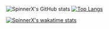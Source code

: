 ![SpinnerX's GitHub stats](https://github-readme-stats.vercel.app/api?username=SpinnerX&bg_color=00000000&text_color=0086BA&hide=contribs,prs)
[![Top Langs](https://github-readme-stats.vercel.app/api/top-langs/?username=SpinnerX&bg_color=00000000&text_color=0086BA&layout=compact)](https://github.com/anuraghazra/github-readme-stats)

[![SpinnerX's wakatime stats](https://github-readme-stats.vercel.app/api/wakatime?username=spinnerX&bg_color=00000000&text_color=0086BA)](https://github.com/anuraghazra/github-readme-stats)

<!--
**SpinnerX/SpinnerX** is a ✨ _special_ ✨ repository because its `README.md` (this file) appears on your GitHub profile.
